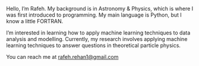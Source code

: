Hello, I’m Rafeh. My background is in Astronomy & Physics, which is where I was first introduced to programming.
My main language is Python, but I know a little FORTRAN.

I’m interested in learning how to apply machine learning techniques to data analysis and modelling.
Currently, my research involves applying machine learning techniques to answer questions in theoretical 
particle physics. 

You can reach me at rafeh.rehan1@gmail.com
